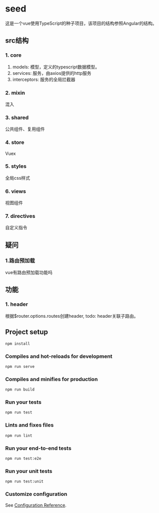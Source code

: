 # seed
这是一个vue使用TypeScript的种子项目，该项目的结构参照Angular的结构。

## src结构
### 1. core
1. models: 模型，定义的typescript数据模型。
2. services: 服务，由axios提供的http服务
3. interceptors: 服务的全局拦截器
### 2. mixin
混入
### 3. shared
公共组件、复用组件
### 4. store
Vuex
### 5. styles
全局css样式
### 6. views
视图组件
### 7. directives
自定义指令

## 疑问
### 1.路由预加载
vue有路由预加载功能吗

## 功能
### 1. header
根据$router.options.routes创建header, 
todo: header关联子路由。

## Project setup
```
npm install 
```

### Compiles and hot-reloads for development
```
npm run serve
```

### Compiles and minifies for production
```
npm run build
```

### Run your tests
```
npm run test
```

### Lints and fixes files
```
npm run lint
```

### Run your end-to-end tests
```
npm run test:e2e
```

### Run your unit tests
```
npm run test:unit
```

### Customize configuration
See [Configuration Reference](https://cli.vuejs.org/config/).
